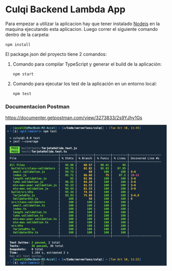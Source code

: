 # Culqi Backend Lambda App

Para empezar a utilizar la aplicacion hay que tener instalado [Nodejs](https://nodejs.org/en) en la maquina ejecutando esta aplicacion. Luego correr el siguiente comando dentro de la carpeta:

```
npm install
```

El package.json del proyecto tiene 2 comandos:

1. Comando para compilar TypeScript y generar el build de la aplicación:
   ```
   npm start
   ```
2. Comando para ejecutar los test de la aplicación en un entorno local:
   ```
   npm test
   ```

### Documentacion Postman

https://documenter.getpostman.com/view/3273833/2s9YJhy1Gs

![My Image](images/pruebas.png)
